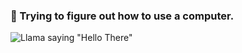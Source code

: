 ### 🌱 Trying to figure out how to use a computer.
![Llama saying "Hello There"](https://media.giphy.com/media/v1.Y2lkPTc5MGI3NjExZ2Y4d2puM2xtaTYxdmhsZXcwN3N1OGQxeG9ldjBzd2t3amgydnJmZSZlcD12MV9naWZzX3NlYXJjaCZjdD1n/3NjABnBOieYQE4BpkP/giphy.gif)
